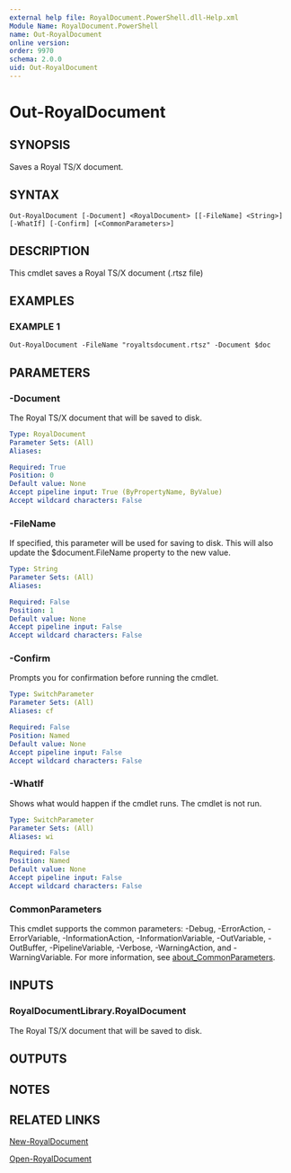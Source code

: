 ```yaml
---
external help file: RoyalDocument.PowerShell.dll-Help.xml
Module Name: RoyalDocument.PowerShell
name: Out-RoyalDocument
online version:
order: 9970
schema: 2.0.0
uid: Out-RoyalDocument
---
```


# Out-RoyalDocument

## SYNOPSIS
Saves a Royal TS/X document.

## SYNTAX

```
Out-RoyalDocument [-Document] <RoyalDocument> [[-FileName] <String>] [-WhatIf] [-Confirm] [<CommonParameters>]
```

## DESCRIPTION
This cmdlet saves a Royal TS/X document (.rtsz file)

## EXAMPLES

### EXAMPLE 1
```
Out-RoyalDocument -FileName "royaltsdocument.rtsz" -Document $doc
```

## PARAMETERS

### -Document
The Royal TS/X document that will be saved to disk.

```yaml
Type: RoyalDocument
Parameter Sets: (All)
Aliases:

Required: True
Position: 0
Default value: None
Accept pipeline input: True (ByPropertyName, ByValue)
Accept wildcard characters: False
```

### -FileName
If specified, this parameter will be used for saving to disk.
This will also update the $document.FileName property to the new value.

```yaml
Type: String
Parameter Sets: (All)
Aliases:

Required: False
Position: 1
Default value: None
Accept pipeline input: False
Accept wildcard characters: False
```

### -Confirm
Prompts you for confirmation before running the cmdlet.

```yaml
Type: SwitchParameter
Parameter Sets: (All)
Aliases: cf

Required: False
Position: Named
Default value: None
Accept pipeline input: False
Accept wildcard characters: False
```

### -WhatIf
Shows what would happen if the cmdlet runs.
The cmdlet is not run.

```yaml
Type: SwitchParameter
Parameter Sets: (All)
Aliases: wi

Required: False
Position: Named
Default value: None
Accept pipeline input: False
Accept wildcard characters: False
```

### CommonParameters
This cmdlet supports the common parameters: -Debug, -ErrorAction, -ErrorVariable, -InformationAction, -InformationVariable, -OutVariable, -OutBuffer, -PipelineVariable, -Verbose, -WarningAction, and -WarningVariable. For more information, see [about_CommonParameters](http://go.microsoft.com/fwlink/?LinkID=113216).

## INPUTS

### RoyalDocumentLibrary.RoyalDocument
The Royal TS/X document that will be saved to disk.

## OUTPUTS

## NOTES

## RELATED LINKS

[New-RoyalDocument]()

[Open-RoyalDocument]()

